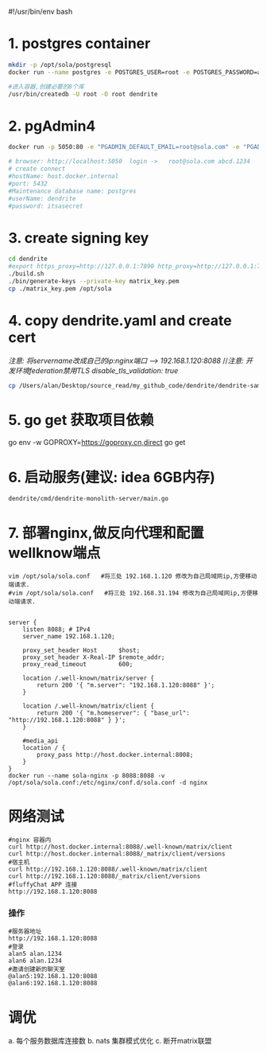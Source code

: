 #!/usr/bin/env bash

# 1. postgres container
```bash
mkdir -p /opt/sola/postgresql
docker run --name postgres -e POSTGRES_USER=root -e POSTGRES_PASSWORD=abcd.1234 -p 5432:5432 -v /opt/sola/postgresql:/var/lib/postgresql/data -d postgres

#进入容器,创建必要的8个库
/usr/bin/createdb -U root -O root dendrite
```
# 2. pgAdmin4
```bash
docker run -p 5050:80 -e "PGADMIN_DEFAULT_EMAIL=root@sola.com" -e "PGADMIN_DEFAULT_PASSWORD=abcd.1234" -d --name pgadmin4 dpage/pgadmin4

# browser: http://localhost:5050  login ->   root@sola.com abcd.1234
# create connect
#hostName: host.docker.internal
#port: 5432
#Maintenance database name: postgres
#userName: dendrite
#password: itsasecret
```

# 3. create signing key
```bash
cd dendrite
#export https_proxy=http://127.0.0.1:7890 http_proxy=http://127.0.0.1:7890 all_proxy=socks5://127.0.0.1:7890      #use proxy
./build.sh
./bin/generate-keys --private-key matrix_key.pem
cp ./matrix_key.pem /opt/sola
```

# 4. copy dendrite.yaml and create cert
*注意: 将servername改成自己的ip:nginx端口 -->  192.168.1.120:8088*
//*注意: 开发环境federation禁用TLS   disable_tls_validation: true*
```bash
cp /Users/alan/Desktop/source_read/my_github_code/dendrite/dendrite-sample.monolith.yaml /opt/sola/dendrite.yaml
```

# 5. go get 获取项目依赖
go env -w  GOPROXY=https://goproxy.cn,direct
go get

# 6. 启动服务(建议: idea 6GB内存)
```sh
dendrite/cmd/dendrite-monolith-server/main.go
```

# 7. 部署nginx,做反向代理和配置wellknow端点
```shell
vim /opt/sola/sola.conf   #将三处 192.168.1.120 修改为自己局域网ip,方便移动端请求.
#vim /opt/sola/sola.conf   #将三处 192.168.31.194 修改为自己局域网ip,方便移动端请求.


server {
    listen 8088; # IPv4
    server_name 192.168.1.120;

    proxy_set_header Host      $host;
    proxy_set_header X-Real-IP $remote_addr;
    proxy_read_timeout         600;

    location /.well-known/matrix/server {
        return 200 '{ "m.server": "192.168.1.120:8088" }';
    }

    location /.well-known/matrix/client {
        return 200 '{ "m.homeserver": { "base_url": "http://192.168.1.120:8088" } }';
    }

    #media_api
    location / {
        proxy_pass http://host.docker.internal:8008;
    }
}
docker run --name sola-nginx -p 8088:8088 -v /opt/sola/sola.conf:/etc/nginx/conf.d/sola.conf -d nginx
```

# 网络测试
```shell
#nginx 容器内
curl http://host.docker.internal:8088/.well-known/matrix/client
curl http://host.docker.internal:8088/_matrix/client/versions
#宿主机
curl http://192.168.1.120:8088/.well-known/matrix/client
curl http://192.168.1.120:8088/_matrix/client/versions
#fluffyChat APP 连接
http://192.168.1.120:8088
```
### 操作
```shell
#服务器地址
http://192.168.1.120:8088
#登录
alan5 alan.1234
alan6 alan.1234
#邀请创建新的聊天室
@alan5:192.168.1.120:8088
@alan6:192.168.1.120:8088
```

# 调优
a. 每个服务数据库连接数
b. nats 集群模式优化
c. 断开matrix联盟


